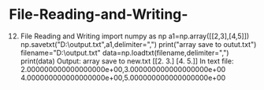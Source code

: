 # File-Reading-and-Writing-
12.  File Reading and Writing 
import numpy as np
a1=np.array([[2,3],[4,5]])
np.savetxt("D:\\output.txt",a1,delimiter=",")
print("array save to outut.txt")
filename="D:\\output.txt"
data=np.loadtxt(filename,delimiter=",")
print(data)
Output:
array save to new.txt
[[2. 3.]
 [4. 5.]]
In text file:
2.000000000000000000e+00,3.000000000000000000e+00
4.000000000000000000e+00,5.000000000000000000e+00
